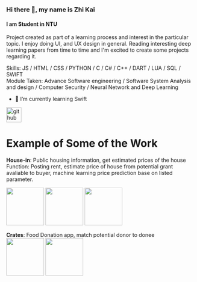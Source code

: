 ### Hi there 👋, my name is Zhi Kai
#### I am Student in NTU
Project created as part of a learning process and interest in the particular topic. I enjoy doing UI, and UX design in general. Reading interesting deep learning papers from time to time and I'm excited to create some projects regarding it. 

Skills: JS / HTML / CSS / PYTHON / C / C# / C++ / DART / LUA / SQL / SWIFT  
Module Taken: Advance Software engineering / Software System Analysis and design / Computer Security / Neural Network and Deep Learning

- 🌱 I’m currently learning Swift 


[<img src='https://cdn.jsdelivr.net/npm/simple-icons@3.0.1/icons/github.svg' alt='github' height='40'>](https://github.com/TeoZhiKai)  

# Example of Some of the Work  

**House-in**: Public housing information, get estimated prices of the house  
Function: Posting rent, estimate price of house from potential grant avaliable to buyer, machine learning price prediction base on listed parameter.  

<img src="https://github.com/TeoZhiKai/TeoZhiKai/blob/main/info-gif/Housein_rento.gif" width="100" > <img src="https://github.com/TeoZhiKai/TeoZhiKai/blob/main/info-gif/Housein_granto.gif" width="100" > <img src="https://github.com/TeoZhiKai/TeoZhiKai/blob/main/info-gif/Housein_predo.gif" width="100" >

**Crates**: Food Donation app, match potential donor to donee  
<img src="https://user-images.githubusercontent.com/73381439/178646195-e172688d-bc4b-4483-b62f-47052699ffc0.png" width="100" > <img src="https://user-images.githubusercontent.com/73381439/178646412-378e36e0-8a23-4591-81c5-ec7027322dc2.png" width="100" > 


